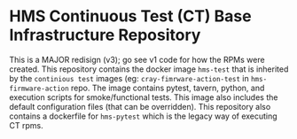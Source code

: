 # HMS Continuous Test (CT) Base Infrastructure Repository

This is a MAJOR redisign (v3); go see v1 code for how the RPMs were created.
This repository contains the docker image `hms-test` that is inherited by the `continious test` images (eg: `cray-fimrware-action-test` in `hms-firmware-action` repo.
The image contains pytest, tavern, python, and execution scripts for smoke/functional tests.  This image also includes the default configuration files (that can be overridden).
This repository also contains a dockerfile for `hms-pytest` which is the legacy way of executing CT rpms.   
